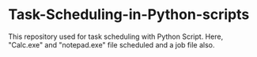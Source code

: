# Task-Scheduling-in-Python-scripts
This repository used for task scheduling with Python Script. Here, "Calc.exe" and "notepad.exe" file scheduled and a job file also.
